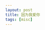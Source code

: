 ```yaml
---
layout: post
title: 因为我爱你
tags: [misc]
---
```

<object style="height: 390px; width: 640px"><param name="movie" value="http://www.youtube.com/v/CbJZglyk-mM?version=3&feature=player_embedded"><param name="allowFullScreen" value="true"><param name="allowScriptAccess" value="always"><embed src="http://www.youtube.com/v/CbJZglyk-mM?version=3&feature=player_embedded" type="application/x-shockwave-flash" allowfullscreen="true" allowScriptAccess="always" width="640" height="360"></object>
